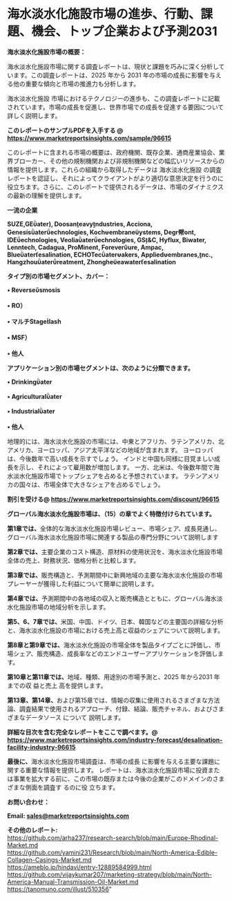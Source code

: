 # 海水淡水化施設市場の進歩、行動、課題、機会、トップ企業および予測2031

<strong><b>海水淡水化施設市場の概要：</b></strong>

海水淡水化施設市場に関する調査レポートは、現状と課題を巧みに深く分析しています。この調査レポートは、2025 年から 2031 年の市場の成長に影響を与える他の重要な傾向と市場の推進力も分析します。

海水淡水化施設 市場におけるテクノロジーの進歩も、この調査レポートに記載されています。市場の成長を促進し、世界市場での成長を促進する要因について詳しく説明します。

<strong>このレポートのサンプルPDFを入手する @ <a href=https://www.marketreportsinsights.com/sample/96615>https://www.marketreportsinsights.com/sample/96615</a></strong>

このレポートに含まれる市場の概要は、政府機関、既存企業、通商産業協会、業界ブローカー、その他の規制機関および非規制機関などの幅広いリソースからの情報を提供します。これらの組織から取得したデータは 海水淡水化施設 の調査レポートを認証し、それによってクライアントがより適切な意思決定を行うのに役立ちます。さらに、このレポートで提供されるデータは、市場のダイナミクスの最新の理解を提供します。

<strong>一流の企業</strong>

<strong><b>SUZE,GEater), Doosaneavyndustries, Acciona, Genesisaterechnologies, Kochembraneystems, Degr幦ont, IDEechnologies, Veoliaaterechnologies, GS&C, Hyflux, Biwater, Lenntech, Cadagua, ProMinent, Foreverure, Ampac, Blueateresalination, ECHOTecaterakers, Appliedembranes,nc., Hangzhouaterreatment, Zhongheeawateresalination</b></strong>

<strong><b>タイプ別の市場セグメント、カバー：</b></strong>

<strong>• Reversesmosis<br><br>• RO）<br><br>• マルチStagelash<br><br>• MSF）<br><br>• 他人</strong>

<strong><b>アプリケーション別の市場セグメントは、次のように分類できます。</b></strong>

<strong>• Drinkingater<br><br>• Agriculturalater<br><br>• Industrialater<br><br>• 他人</strong>

 地理的には、海水淡水化施設の市場には、中東とアフリカ、ラテンアメリカ、北アメリカ、ヨーロッパ、アジア太平洋などの地域が含まれます。 ヨーロッパは、今後数年で高い成長を示すでしょう。 インドと中国も同様に目覚ましい成長を示し、それによって雇用数が増加します。 一方、北米は、今後数年間で海水淡水化施設市場でトップシェアを占めると予想されています。 ラテンアメリカの国々は、市場全体で大きなシェアを占めるでしょう。

<strong>割引を受ける@ <a href=https://www.marketreportsinsights.com/discount/96615>https://www.marketreportsinsights.com/discount/96615</a></strong>

<strong><b>グローバル海水淡水化施設市場は、（15）の章でよく特徴付けられています。</b></strong>

<strong><b>第</b></strong><strong><b>1章では、</b></strong>全体的な海水淡水化施設市場レビュー、市場シェア、成長見通し、グローバル海水淡水化施設市場に関連する製品の専門分野について説明します

<strong><b>第2章では、</b></strong>主要企業のコスト構造、原材料の使用状況を、海水淡水化施設市場全体の売上、財務状況、価格分析と比較します。

<strong><b>第3章では、</b></strong>販売構造と、予測期間中に新興地域の主要な海水淡水化施設の市場プレーヤーが獲得した利益について簡単に説明します。

<strong><b>第4章では、</b></strong>予測期間中の各地域の収入と販売構造とともに、グローバル海水淡水化施設市場の地域分析を示します。

<strong><b>第5、6、7章では、</b></strong>米国、中国、ドイツ、日本、韓国などの主要国の詳細な分析と、海水淡水化施設の市場における売上高と収益のシェアについて説明します。

<strong><b>第8章と第9章では、</b></strong>海水淡水化施設の市場全体を製品タイプごとに評価し、市場シェア、販売構造、成長率などのエンドユーザーアプリケーションを評価します。

<strong><b>第10章と第11章では、</b></strong>地域、種類、用途別の市場予測と、2025 年から2031 年までの収 益と売上 高を提供します。

<strong><b>第13章、第14章、</b></strong>および第15章では、情報の収集に使用されるさまざまな方法論、調査結果で使用されるアプローチ、付録、結論、販売チャネル、およびさまざまなデータソース について 説明します。

<strong>詳細な目次を含む完全なレポートをここで調べます。@ <a href=https://www.marketreportsinsights.com/industry-forecast/desalination-facility-industry-96615>https://www.marketreportsinsights.com/industry-forecast/desalination-facility-industry-96615</a></strong>

<strong><b>最後に、</b></strong>海水淡水化施設市場調査は、市場の成長 に影響を</a>与える主要な課題に関する重要な情報を提供します。 レポートは、海水淡水化施設市場に投資または事業を拡大する前に、この市場の既存または今後の企業がこのドメインのさまざまな側面を調査す るのに役 立ちます。

<strong><b>お問い合わせ：</b></strong>

<strong>Email: </strong><a href=mailto:sales@marketreportsinsights.com><strong>sales@marketreportsinsights.com</strong></a>

<strong>その他のレポート:</strong>
<br>
<a href=https://github.com/arha237/research-search/blob/main/Europe-Rhodinal-Market.md>https://github.com/arha237/research-search/blob/main/Europe-Rhodinal-Market.md</a>
<br>
<a href=https://github.com/yamini231/Research/blob/main/North-America-Edible-Collagen-Casings-Market.md>https://github.com/yamini231/Research/blob/main/North-America-Edible-Collagen-Casings-Market.md</a>
<br>
<a href=https://ameblo.jp/hindavi/entry-12889584999.html>https://ameblo.jp/hindavi/entry-12889584999.html</a>
<br>
<a href=https://github.com/vijaykumar207/marketing-strategy/blob/main/North-America-Manual-Transmission-Oil-Market.md>https://github.com/vijaykumar207/marketing-strategy/blob/main/North-America-Manual-Transmission-Oil-Market.md</a>
<br>
<a href=https://tanomuno.com/illust/510356>https://tanomuno.com/illust/510356</a>"
